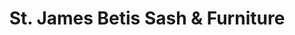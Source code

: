 ---
title: "St. James Betis Sash & Furniture"
url: /bacoor/st-james-betis-sash-und-furniture/
shop: Möbel
---